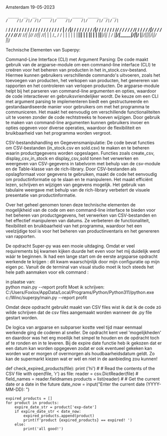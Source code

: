 Amsterdam 19-05-2023

     _____  __  __  _____  _____  _____  _____  __  __
    /    /|/ /|/ /|/    /|/    /|/    /|/    /|/ /|/ /|
   /  __/ / / / / /  / / /  __/ /  / / /  / / / / / / |
  /__  /|/ / / / /  / / /  __/|/  / / /  / / / /_/ / /
 /    / / /_/ / / ___/ /    /|/   _/ / ___/ /__   / /
/____/ /_____/ /_/|  |/____/ /_/|_| /_/|  | | /_ / /
|    | |     | | ||__||    | | || | | ||__|/|_| | /
|____|/|_____|/|_|/   |____|/|_||_|/|_|/      |_|/



Technische Elementen van Superpy:

Command-Line Interface (CLI) met Argument Parsing:
De code maakt gebruik van de argparse-module om een command-line interface (CLI) te creëren voor het beheren van producten in het in_stock.csv-bestand. Hiermee kunnen gebruikers verschillende commando's uitvoeren, zoals het toevoegen van producten, het verkopen van producten, het genereren van rapporten en het controleren van verlopen producten. De argparse-module helpt bij het parseren van command-line argumenten en opties, waardoor de code interactiever en gebruiksvriendelijker wordt.
De keuze om een CLI met argument parsing te implementeren biedt een gestructureerde en gestandaardiseerde manier voor gebruikers om met het programma te communiceren. Het maakt het eenvoudig om verschillende functionaliteiten uit te voeren zonder de code rechtstreeks te hoeven wijzigen. Door gebruik te maken van command-line argumenten kunnen gebruikers invoer en opties opgeven voor diverse operaties, waardoor de flexibiliteit en bruikbaarheid van het programma worden vergroot.

CSV-bestandshandling en Gegevensmanipulatie:
De code bevat functies om CSV-bestanden (in_stock.csv en sold.csv) te maken en te beheren waarin productgegevens worden opgeslagen. Functies zoals create_csv, display_csv_in_stock en display_csv_sold tonen het verwerken en weergeven van CSV-gegevens in tabelvorm met behulp van de csv-module en de Table-klasse van de rich-library.
Door CSV-bestanden als opslagformaat voor gegevens te gebruiken, maakt de code het eenvoudig om productinformatie op te slaan en te manipuleren. Het maakt efficiënt lezen, schrijven en wijzigen van gegevens mogelijk. Het gebruik van tabulaire weergave met behulp van de rich-library verbetert de visuele presentatie van productinformatie.

Over het geheel genomen tonen deze technische elementen de mogelijkheid van de code om een command-line interface te bieden voor het beheren van productgegevens, het verwerken van CSV-bestanden en het effectief manipuleren van datums. Ze verbeteren de functionaliteit, flexibiliteit en bruikbaarheid van het programma, waardoor het een veelzijdige tool is voor het beheren van productinventaris en het genereren van rapporten.

De opdracht Super-py was een mooie uitdaging.
Omdat er veel requirements bij kwamen kijken duurde het even voor het mij duidelijk werd wáár te beginnen.
Ik had een lange start om de eerste argsparse opdracht werkende te krijgen : dit kwam waarschijnlijk door mijn configuratie op mijn eigen pc.
Vanuit de de terminal van visual studio moet ik toch steeds het hele path aanmaken voor elk command :

in plaatse van:  
python main.py --report profit
Moet ik schrijven:
C:/Users/Foxlox/AppData/Local/Programs/Python/Python311/python.exe c:/Winc/superpy/main.py --report profit

Omdat deze opdracht gebruikt maakt van CSV files wist ik dat ik de code zó wilde schrijven dat de csv files aangemaakt worden
wanneer de .py file gestart worden. 

De logica van argparse en subparser kostte veel tijd maar eenmaal werkende ging de coderen al sneller.
De opdracht kent veel 'mogelijkheden' en daardoor was het erg moeilijk het simpel te houden en de opdracht toch af te ronden en in te leveren. 
Bij de expire date functie heb ik gekozen dat er een datum kan worden opgegeven zodat er ook eventueel gekeken kan worden wat er morgen of overmorgen 
als houdbaarheidsdatum geldt. Zo kan de supermarkt kiezen wat er wél en niet in de aanbieding zou kunnen!

 def check_expired_products(file):
    print ('hi')
    # # Read the contents of the CSV file
    with open(file, 'r') as file:
        reader = csv.DictReader(file)
        # field_names = reader.fieldnames
        products = list(reader)
    # # Get the current date or a date in the future
    date_now = input("Enter the current date (YYYY-MM-DD): ")

    expired_products = []
    for product in products:
        expire_date_str = product['exp-date']
        if expire_date_str < date_now:
            expired_products.append(product)
            print(f'product {expired_products} == expired! ')
        else:
            print('all good!')


